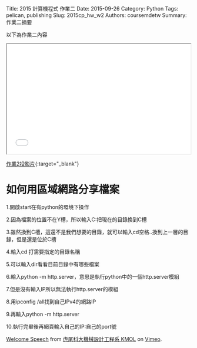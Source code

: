 Title: 2015 計算機程式 作業二
Date: 2015-09-26
Category: Python
Tags: pelican, publishing
Slug: 2015cp_hw_w2
Authors: coursemdetw
Summary: 作業二摘要

以下為作業二內容

<iframe src="40423226_cp_w2_p.html" width="500" height="300"></iframe>

[作業2投影片](40423226_cp_w2_p.html){:target="_blank"}

**如何用區域網路分享檔案**
========================

1.開啟start在有python的環境下操作

2.因為檔案的位置不在Y槽，所以輸入C:把現在的目錄換到C槽

3.雖然換到C槽，這還不是我們想要的目錄，就可以輸入cd空格..換到上一層的目錄，但是還是位於C槽

4.輸入cd 打需要指定的目錄名稱

5.可以輸入dir看看目前目錄中有哪些檔案

6.輸入python -m http.server，意思是執行python中的一個http.server模組

7.但是沒有輸入IP所以無法執行http.server的模組

8.用ipconfig /all找到自己IPv4的網路IP

9.再輸入python -m http.server

10.執行完畢後再網頁輸入自己的IP:自己的port號

<p><a href="https://vimeo.com/137724068">Welcome Speech</a> from <a href="https://vimeo.com/user24079973">虎尾科大機械設計工程系 KMOL</a> on <a href="https://vimeo.com">Vimeo</a>.</p>
